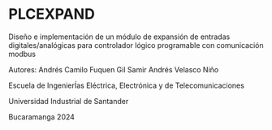 # PLCEXPAND
Diseño e implementación de un módulo de expansión de entradas digitales/analógicas para controlador lógico programable con comunicación modbus


Autores:
Andrés Camilo Fuquen Gil
Samir Andrés Velasco Niño


Escuela de IngenierÍas Eléctrica, Electrónica y de Telecomunicaciones

Universidad Industrial de Santander

Bucaramanga 2024
